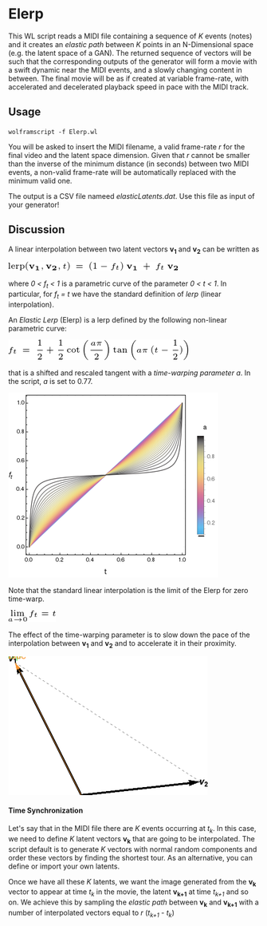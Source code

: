 # Elerp

This WL script reads a MIDI file containing a sequence of *K* events (notes) and it creates an *elastic path* between *K* points in an N-Dimensional space (e.g. the latent space of a GAN).
The returned sequence of vectors will be such that the corresponding outputs of the generator will form a movie with a swift dynamic near the MIDI events, and a slowly changing content in between. The final movie will be as if created at variable frame-rate, with accelerated and decelerated playback speed in pace with the MIDI track.


## Usage

`wolframscript -f Elerp.wl`

You will be asked to insert the MIDI filename, a valid frame-rate *r* for the final video and the latent space dimension.
Given that *r* cannot be smaller than the inverse of the minimum distance (in seconds) between two MIDI events, a non-valid frame-rate will be automatically replaced with the minimum valid one.

The output is a CSV file nameed *elasticLatents.dat*. Use this file as input of your generator!


## Discussion

A linear interpolation between two latent vectors **v<sub>1</sub>** and **v<sub>2</sub>** can be written as

![](https://github.com/Ludwiggle/ElasticLerp/blob/master/PNGs/lerp.png)


where *0 < f<sub>t</sub> < 1* is a parametric curve of the parameter *0 < t < 1*.
In particular, for *f<sub>t</sub> = t* we have the standard definition of *lerp* (linear interpolation).

An *Elastic Lerp* (Elerp) is a lerp defined by the following non-linear parametric curve:

![](https://github.com/Ludwiggle/ElasticLerp/blob/master/PNGs/Elerp.png)

that is a shifted and rescaled tangent with a *time-warping parameter a*. In the script, *a* is set to 0.77.

![](https://github.com/Ludwiggle/ElasticLerp/blob/master/PNGs/elasticity.png)

Note that the standard linear interpolation is the limit of the Elerp for zero time-warp.

![](https://github.com/Ludwiggle/ElasticLerp/blob/master/PNGs/limit_a.png)

The effect of the time-warping parameter is to slow down the pace of the interpolation between **v<sub>1</sub>** and **v<sub>2</sub>** and to accelerate it in their proximity.

![](https://github.com/Ludwiggle/ElasticLerp/blob/master/PNGs/lerpvselastic.gif)


#### Time Synchronization

Let's say that in the MIDI file there are *K* events occurring at *t<sub>k</sub>*. In this case, we need to define *K* latent vectors **v<sub>k</sub>** that are going to be interpolated. The script default is to generate *K* vectors with normal random components and order these vectors by finding the shortest tour. As an alternative, you can define or import your own latents. 

Once we have all these *K* latents,  we want the image generated from the **v<sub>k</sub>** vector to appear at time *t<sub>k</sub>* in the movie, the latent **v<sub>k+1</sub>** at time *t<sub>k+1</sub>* and so on. We achieve this by sampling the *elastic path* between **v<sub>k</sub>** and **v<sub>k+1</sub>** with a number of interpolated vectors equal to *r* (*t<sub>k+1</sub>* - *t<sub>k</sub>*)
